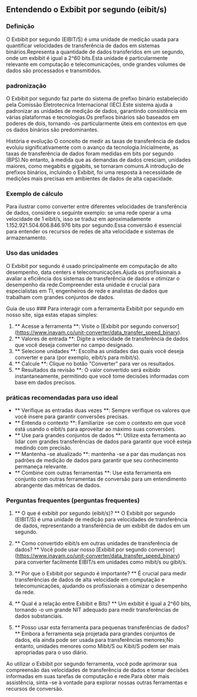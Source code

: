 ## Entendendo o Exbibit por segundo (eibit/s)

### Definição
O Exbibit por segundo (EIBIT/S) é uma unidade de medição usada para quantificar velocidades de transferência de dados em sistemas binários.Representa a quantidade de dados transferidos em um segundo, onde um exbibit é igual a 2^60 bits.Esta unidade é particularmente relevante em computação e telecomunicações, onde grandes volumes de dados são processados ​​e transmitidos.

### padronização
O Exbibit por segundo faz parte do sistema de prefixo binário estabelecido pela Comissão Eletrotecnica Internacional (IEC).Este sistema ajuda a padronizar as unidades de medição de dados, garantindo consistência em várias plataformas e tecnologias.Os prefixos binários são baseados em poderes de dois, tornando -os particularmente úteis em contextos em que os dados binários são predominantes.

História e evolução
O conceito de medir as taxas de transferência de dados evoluiu significativamente com o avanço da tecnologia.Inicialmente, as taxas de transferência de dados foram medidas em bits por segundo (BPS).No entanto, à medida que as demandas de dados cresciam, unidades maiores, como megabits e gigabits, se tornaram comuns.A introdução de prefixos binários, incluindo o Exbibit, foi uma resposta à necessidade de medições mais precisas em ambientes de dados de alta capacidade.

### Exemplo de cálculo
Para ilustrar como converter entre diferentes velocidades de transferência de dados, considere o seguinte exemplo: se uma rede operar a uma velocidade de 1 eibit/s, isso se traduz em aproximadamente 1.152.921.504.606.846.976 bits por segundo.Essa conversão é essencial para entender os recursos de redes de alta velocidade e sistemas de armazenamento.

### Uso das unidades
O Exbibit por segundo é usado principalmente em computação de alto desempenho, data centers e telecomunicações.Ajuda os profissionais a avaliar a eficiência dos sistemas de transferência de dados e otimizar o desempenho da rede.Compreender esta unidade é crucial para especialistas em TI, engenheiros de rede e analistas de dados que trabalham com grandes conjuntos de dados.

Guia de uso ###
Para interagir com a ferramenta Exbibit por segundo em nosso site, siga estas etapas simples:
1. ** Acesse a ferramenta **: Visite o [Exbibit por segundo conversor] (https://www.inayam.co/unit-converter/data_transfer_speed_binary).
2. ** Valores de entrada **: Digite a velocidade de transferência de dados que você deseja converter no campo designado.
3. ** Selecione unidades **: Escolha as unidades das quais você deseja converter e para (por exemplo, eibit/s para mibit/s).
4. ** Calcule **: Clique no botão "Converter" para ver os resultados.
5. ** Resultados da revisão **: O valor convertido será exibido instantaneamente, permitindo que você tome decisões informadas com base em dados precisos.

### práticas recomendadas para uso ideal
- ** Verifique as entradas duas vezes **: Sempre verifique os valores que você insere para garantir conversões precisas.
- ** Entenda o contexto **: Familiarize -se com o contexto em que você está usando o eibit/s para aproveitar ao máximo suas conversões.
- ** Use para grandes conjuntos de dados **: Utilize esta ferramenta ao lidar com grandes transferências de dados para garantir que você esteja medindo com precisão.
- ** Mantenha -se atualizado **: mantenha -se a par das mudanças nos padrões de medição de dados para garantir que seu conhecimento permaneça relevante.
- ** Combine com outras ferramentas **: Use esta ferramenta em conjunto com outras ferramentas de conversão para um entendimento abrangente das métricas de dados.

### Perguntas frequentes (perguntas frequentes)

1. ** O que é exbibit por segundo (eibit/s)? **
O Exbibit por segundo (EIBIT/S) é uma unidade de medição para velocidades de transferência de dados, representando a transferência de um exbibit de dados em um segundo.

2. ** Como convertido eibit/s em outras unidades de transferência de dados? **
Você pode usar nosso [Exbibit por segundo conversor] (https://www.inayam.co/unit-converter/data_transfer_speed_binary) para converter facilmente EIBIT/s em unidades como mibit/s ou gibit/s.

3. ** Por que o Exbibit por segundo é importante? **
É crucial para medir transferências de dados de alta velocidade em computação e telecomunicações, ajudando os profissionais a otimizar o desempenho da rede.

4. ** Qual é a relação entre Exbibit e Bits? **
Um exbibit é igual a 2^60 bits, tornando -o um grande NIT adequado para medir transferências de dados substanciais.

5. ** Posso usar esta ferramenta para pequenas transferências de dados? **
Embora a ferramenta seja projetada para grandes conjuntos de dados, ela ainda pode ser usada para transferências menores;No entanto, unidades menores como Mibit/S ou Kibit/S podem ser mais apropriadas para o uso diário.

Ao utilizar o Exbibit por segundo ferramenta, você pode aprimorar sua compreensão das velocidades de transferência de dados e tomar decisões informadas em suas tarefas de computação e rede.Para obter mais assistência, sinta -se à vontade para explorar nossas outras ferramentas e recursos de conversão.